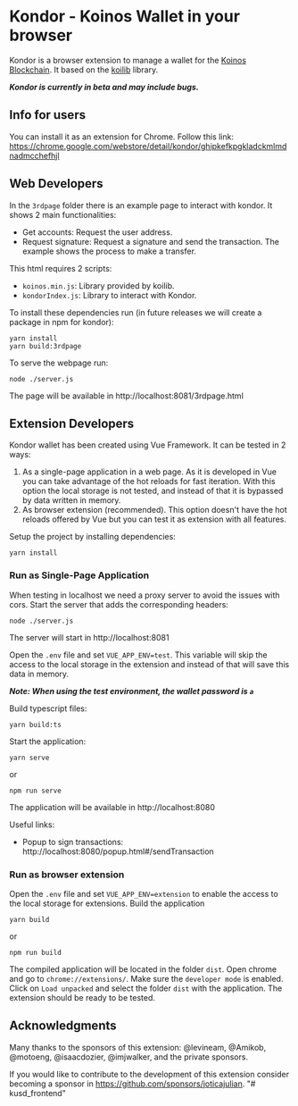 # Kondor - Koinos Wallet in your browser

Kondor is a browser extension to manage a wallet for the [Koinos Blockchain](https://koinos.io). It based on the [koilib](https://github.com/joticajulian/koilib) library.

**_Kondor is currently in beta and may include bugs._**

## Info for users

You can install it as an extension for Chrome. Follow this link:
https://chrome.google.com/webstore/detail/kondor/ghipkefkpgkladckmlmdnadmcchefhjl

## Web Developers

In the `3rdpage` folder there is an example page to interact with kondor. It shows 2 main functionalities:

- Get accounts: Request the user address.
- Request signature: Request a signature and send the transaction. The example shows the process to make a transfer.

This html requires 2 scripts:

- `koinos.min.js`: Library provided by koilib.
- `kondorIndex.js`: Library to interact with Kondor.

To install these dependencies run (in future releases we will create a package in npm for kondor):

```
yarn install
yarn build:3rdpage
```

To serve the webpage run:

```
node ./server.js
```

The page will be available in http://localhost:8081/3rdpage.html

## Extension Developers

Kondor wallet has been created using Vue Framework. It can be tested in 2 ways:

1. As a single-page application in a web page. As it is developed in Vue you can take advantage of the hot reloads for fast iteration. With this option the local storage is not tested, and instead of that it is bypassed by data written in memory.
2. As browser extension (recommended). This option doesn't have the hot reloads offered by Vue but you can test it as extension with all features.

Setup the project by installing dependencies:

```
yarn install
```

### Run as Single-Page Application

When testing in localhost we need a proxy server to avoid the issues with cors. Start the server that adds the corresponding headers:

```
node ./server.js
```

The server will start in http://localhost:8081

Open the `.env` file and set `VUE_APP_ENV=test`. This variable will skip the access to the local storage in the extension and instead of that will save this data in memory.

**_Note: When using the test environment, the wallet password is `a`_**

Build typescript files:

```
yarn build:ts
```

Start the application:

```
yarn serve
```

or

```
npm run serve
```

The application will be available in http://localhost:8080

Useful links:

- Popup to sign transactions: http://localhost:8080/popup.html#/sendTransaction

### Run as browser extension

Open the `.env` file and set `VUE_APP_ENV=extension` to enable the access to the local storage for extensions. Build the application

```
yarn build
```

or

```
npm run build
```

The compiled application will be located in the folder `dist`. Open chrome and go to `chrome://extensions/`. Make sure the `developer mode` is enabled. Click on `Load unpacked` and select the folder `dist` with the application. The extension should be ready to be tested.

## Acknowledgments

Many thanks to the sponsors of this extension: @levineam, @Amikob, @motoeng, @isaacdozier, @imjwalker, and the private sponsors.

If you would like to contribute to the development of this extension consider becoming a sponsor in https://github.com/sponsors/joticajulian.
"# kusd_frontend" 
